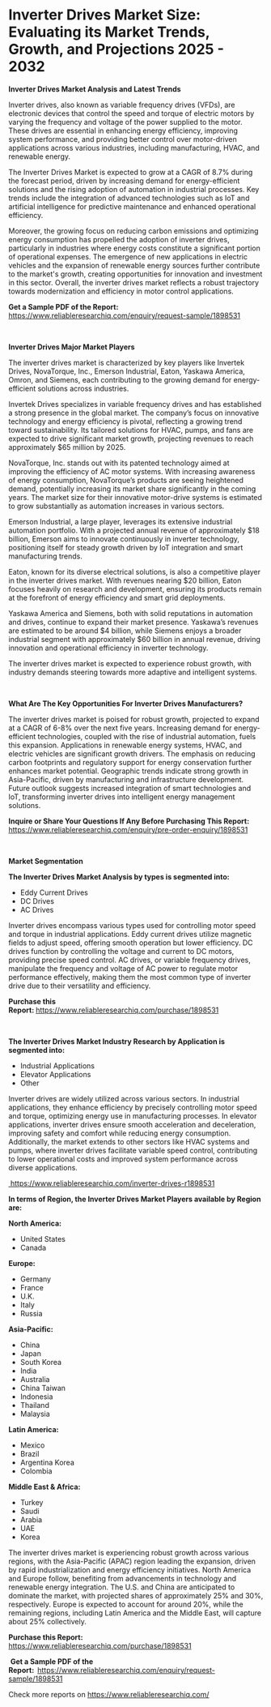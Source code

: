 <p><h1>Inverter Drives Market Size: Evaluating its Market Trends, Growth, and Projections 2025 - 2032</h1></p><p><strong>Inverter Drives Market Analysis and Latest Trends</strong></p>
<p><p>Inverter drives, also known as variable frequency drives (VFDs), are electronic devices that control the speed and torque of electric motors by varying the frequency and voltage of the power supplied to the motor. These drives are essential in enhancing energy efficiency, improving system performance, and providing better control over motor-driven applications across various industries, including manufacturing, HVAC, and renewable energy.</p><p>The Inverter Drives Market is expected to grow at a CAGR of 8.7% during the forecast period, driven by increasing demand for energy-efficient solutions and the rising adoption of automation in industrial processes. Key trends include the integration of advanced technologies such as IoT and artificial intelligence for predictive maintenance and enhanced operational efficiency. </p><p>Moreover, the growing focus on reducing carbon emissions and optimizing energy consumption has propelled the adoption of inverter drives, particularly in industries where energy costs constitute a significant portion of operational expenses. The emergence of new applications in electric vehicles and the expansion of renewable energy sources further contribute to the market's growth, creating opportunities for innovation and investment in this sector. Overall, the inverter drives market reflects a robust trajectory towards modernization and efficiency in motor control applications.</p></p>
<p><strong>Get a Sample PDF of the Report:&nbsp;</strong> <a href="https://www.reliableresearchiq.com/enquiry/request-sample/1898531?utm_campaign=2144&utm_medium=2&utm_source=Github&utm_content=ia&utm_term=16022025&utm_id=inverter-drives">https://www.reliableresearchiq.com/enquiry/request-sample/1898531</a></p>
<p>&nbsp;</p>
<p><strong>Inverter Drives Major Market Players</strong></p>
<p><p>The inverter drives market is characterized by key players like Invertek Drives, NovaTorque, Inc., Emerson Industrial, Eaton, Yaskawa America, Omron, and Siemens, each contributing to the growing demand for energy-efficient solutions across industries.</p><p>Invertek Drives specializes in variable frequency drives and has established a strong presence in the global market. The company’s focus on innovative technology and energy efficiency is pivotal, reflecting a growing trend toward sustainability. Its tailored solutions for HVAC, pumps, and fans are expected to drive significant market growth, projecting revenues to reach approximately $65 million by 2025.</p><p>NovaTorque, Inc. stands out with its patented technology aimed at improving the efficiency of AC motor systems. With increasing awareness of energy consumption, NovaTorque’s products are seeing heightened demand, potentially increasing its market share significantly in the coming years. The market size for their innovative motor-drive systems is estimated to grow substantially as automation increases in various sectors.</p><p>Emerson Industrial, a large player, leverages its extensive industrial automation portfolio. With a projected annual revenue of approximately $18 billion, Emerson aims to innovate continuously in inverter technology, positioning itself for steady growth driven by IoT integration and smart manufacturing trends.</p><p>Eaton, known for its diverse electrical solutions, is also a competitive player in the inverter drives market. With revenues nearing $20 billion, Eaton focuses heavily on research and development, ensuring its products remain at the forefront of energy efficiency and smart grid deployments.</p><p>Yaskawa America and Siemens, both with solid reputations in automation and drives, continue to expand their market presence. Yaskawa’s revenues are estimated to be around $4 billion, while Siemens enjoys a broader industrial segment with approximately $60 billion in annual revenue, driving innovation and operational efficiency in inverter technology.</p><p>The inverter drives market is expected to experience robust growth, with industry demands steering towards more adaptive and intelligent systems.</p></p>
<p>&nbsp;</p>
<p><strong>What Are The Key Opportunities For Inverter Drives Manufacturers?</strong></p>
<p><p>The inverter drives market is poised for robust growth, projected to expand at a CAGR of 6-8% over the next five years. Increasing demand for energy-efficient technologies, coupled with the rise of industrial automation, fuels this expansion. Applications in renewable energy systems, HVAC, and electric vehicles are significant growth drivers. The emphasis on reducing carbon footprints and regulatory support for energy conservation further enhances market potential. Geographic trends indicate strong growth in Asia-Pacific, driven by manufacturing and infrastructure development. Future outlook suggests increased integration of smart technologies and IoT, transforming inverter drives into intelligent energy management solutions.</p></p>
<p><strong>Inquire or Share Your Questions If Any Before Purchasing This Report:</strong> <a href="https://www.reliableresearchiq.com/enquiry/pre-order-enquiry/1898531?utm_campaign=2144&utm_medium=2&utm_source=Github&utm_content=ia&utm_term=16022025&utm_id=inverter-drives">https://www.reliableresearchiq.com/enquiry/pre-order-enquiry/1898531</a></p>
<p>&nbsp;</p>
<p><strong>Market Segmentation</strong></p>
<p><strong>The Inverter Drives Market Analysis by types is segmented into:</strong></p>
<p><ul><li>Eddy Current Drives</li><li>DC Drives</li><li>AC Drives</li></ul></p>
<p><p>Inverter drives encompass various types used for controlling motor speed and torque in industrial applications. Eddy current drives utilize magnetic fields to adjust speed, offering smooth operation but lower efficiency. DC drives function by controlling the voltage and current to DC motors, providing precise speed control. AC drives, or variable frequency drives, manipulate the frequency and voltage of AC power to regulate motor performance effectively, making them the most common type of inverter drive due to their versatility and efficiency.</p></p>
<p><strong>Purchase this Report:&nbsp;</strong><a href="https://www.reliableresearchiq.com/purchase/1898531?utm_campaign=2144&utm_medium=2&utm_source=Github&utm_content=ia&utm_term=16022025&utm_id=inverter-drives">https://www.reliableresearchiq.com/purchase/1898531</a></p>
<p>&nbsp;</p>
<p><strong>The Inverter Drives Market Industry Research by Application is segmented into:</strong></p>
<p><ul><li>Industrial Applications</li><li>Elevator Applications</li><li>Other</li></ul></p>
<p><p>Inverter drives are widely utilized across various sectors. In industrial applications, they enhance efficiency by precisely controlling motor speed and torque, optimizing energy use in manufacturing processes. In elevator applications, inverter drives ensure smooth acceleration and deceleration, improving safety and comfort while reducing energy consumption. Additionally, the market extends to other sectors like HVAC systems and pumps, where inverter drives facilitate variable speed control, contributing to lower operational costs and improved system performance across diverse applications.</p></p>
<p><a href="https://www.reliableresearchiq.com/inverter-drives-r1898531?utm_campaign=2144&utm_medium=2&utm_source=Github&utm_content=ia&utm_term=16022025&utm_id=inverter-drives">&nbsp;https://www.reliableresearchiq.com/inverter-drives-r1898531</a></p>
<p><strong>In terms of Region, the Inverter Drives Market Players available by Region are:</strong></p>
<p>
    <p> <strong> North America: </strong>
        <ul>
            <li>United States</li>
            <li>Canada</li>
        </ul>
        </p> 
    <p> <strong> Europe: </strong>
        <ul>
            <li>Germany</li>
            <li>France</li>
            <li>U.K.</li>
            <li>Italy</li>
            <li>Russia</li>
        </ul>
        </p> 
    <p> <strong> Asia-Pacific: </strong>
        <ul>
            <li>China</li>
            <li>Japan</li>
            <li>South Korea</li>
            <li>India</li>
            <li>Australia</li>
            <li>China Taiwan</li>
            <li>Indonesia</li>
            <li>Thailand</li>
            <li>Malaysia</li>
        </ul>
        </p> 
    <p> <strong> Latin America: </strong>
        <ul>
            <li>Mexico</li>
            <li>Brazil</li>
            <li>Argentina Korea</li>
            <li>Colombia</li>
        </ul>
        </p> 
    <p> <strong> Middle East & Africa: </strong>
        <ul>
            <li>Turkey</li>
            <li>Saudi</li>
            <li>Arabia</li>
            <li>UAE</li>
            <li>Korea</li>
        </ul>
    </p>
    </p>
<p><p>The inverter drives market is experiencing robust growth across various regions, with the Asia-Pacific (APAC) region leading the expansion, driven by rapid industrialization and energy efficiency initiatives. North America and Europe follow, benefiting from advancements in technology and renewable energy integration. The U.S. and China are anticipated to dominate the market, with projected shares of approximately 25% and 30%, respectively. Europe is expected to account for around 20%, while the remaining regions, including Latin America and the Middle East, will capture about 25% collectively.</p></p>
<p><strong>Purchase this Report: </strong><a href="https://www.reliableresearchiq.com/purchase/1898531?utm_campaign=2144&utm_medium=2&utm_source=Github&utm_content=ia&utm_term=16022025&utm_id=inverter-drives">https://www.reliableresearchiq.com/purchase/1898531</a></p>
<p>&nbsp;<strong>Get a Sample PDF of the Report:&nbsp;&nbsp;</strong><a href="https://www.reliableresearchiq.com/enquiry/request-sample/1898531?utm_campaign=2144&utm_medium=2&utm_source=Github&utm_content=ia&utm_term=16022025&utm_id=inverter-drives">https://www.reliableresearchiq.com/enquiry/request-sample/1898531</a></p>
<p><strong></strong></p>
<p>Check more reports on <a href="https://www.reliableresearchiq.com/?utm_campaign=2144&utm_medium=2&utm_source=Github&utm_content=ia&utm_term=16022025&utm_id=inverter-drives">https://www.reliableresearchiq.com/</a></p>
